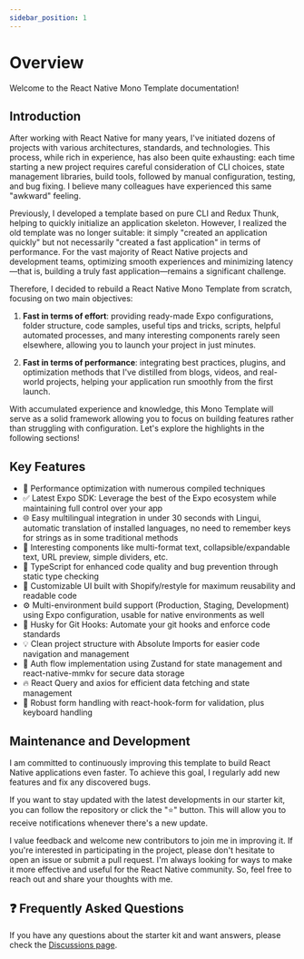 ```yaml
---
sidebar_position: 1
---
```


# Overview

Welcome to the React Native Mono Template documentation!

## Introduction

After working with React Native for many years, I've initiated dozens of projects with various architectures, standards, and technologies. This process, while rich in experience, has also been quite exhausting: each time starting a new project requires careful consideration of CLI choices, state management libraries, build tools, followed by manual configuration, testing, and bug fixing. I believe many colleagues have experienced this same "awkward" feeling.

Previously, I developed a template based on pure CLI and Redux Thunk, helping to quickly initialize an application skeleton. However, I realized the old template was no longer suitable: it simply "created an application quickly" but not necessarily "created a fast application" in terms of performance. For the vast majority of React Native projects and development teams, optimizing smooth experiences and minimizing latency—that is, building a truly fast application—remains a significant challenge.

Therefore, I decided to rebuild a React Native Mono Template from scratch, focusing on two main objectives:

1. **Fast in terms of effort**: providing ready-made Expo configurations, folder structure, code samples, useful tips and tricks, scripts, helpful automated processes, and many interesting components rarely seen elsewhere, allowing you to launch your project in just minutes.

2. **Fast in terms of performance**: integrating best practices, plugins, and optimization methods that I've distilled from blogs, videos, and real-world projects, helping your application run smoothly from the first launch.

With accumulated experience and knowledge, this Mono Template will serve as a solid framework allowing you to focus on building features rather than struggling with configuration. Let's explore the highlights in the following sections!

## Key Features

- 🚀 Performance optimization with numerous compiled techniques
- ✅ Latest Expo SDK: Leverage the best of the Expo ecosystem while maintaining full control over your app
- 🌐 Easy multilingual integration in under 30 seconds with Lingui, automatic translation of installed languages, no need to remember keys for strings as in some traditional methods
- 🧩 Interesting components like multi-format text, collapsible/expandable text, URL preview, simple dividers, etc.
- 🎉 TypeScript for enhanced code quality and bug prevention through static type checking
- 💅 Customizable UI built with Shopify/restyle for maximum reusability and readable code
- ⚙️ Multi-environment build support (Production, Staging, Development) using Expo configuration, usable for native environments as well
- 🦊 Husky for Git Hooks: Automate your git hooks and enforce code standards
- 💡 Clean project structure with Absolute Imports for easier code navigation and management
- 💫 Auth flow implementation using Zustand for state management and react-native-mmkv for secure data storage
- 🔥 React Query and axios for efficient data fetching and state management
- 🧵 Robust form handling with react-hook-form for validation, plus keyboard handling

## Maintenance and Development

I am committed to continuously improving this template to build React Native applications even faster. To achieve this goal, I regularly add new features and fix any discovered bugs.

If you want to stay updated with the latest developments in our starter kit, you can follow the repository or click the "⭐️" button. This will allow you to receive notifications whenever there's a new update.

I value feedback and welcome new contributors to join me in improving it. If you're interested in participating in the project, please don't hesitate to open an issue or submit a pull request. I'm always looking for ways to make it more effective and useful for the React Native community. So, feel free to reach out and share your thoughts with me.

## ❓ Frequently Asked Questions

If you have any questions about the starter kit and want answers, please check the [Discussions page](https://github.com/vincenttran99/react-native-mono-template/discussions).
